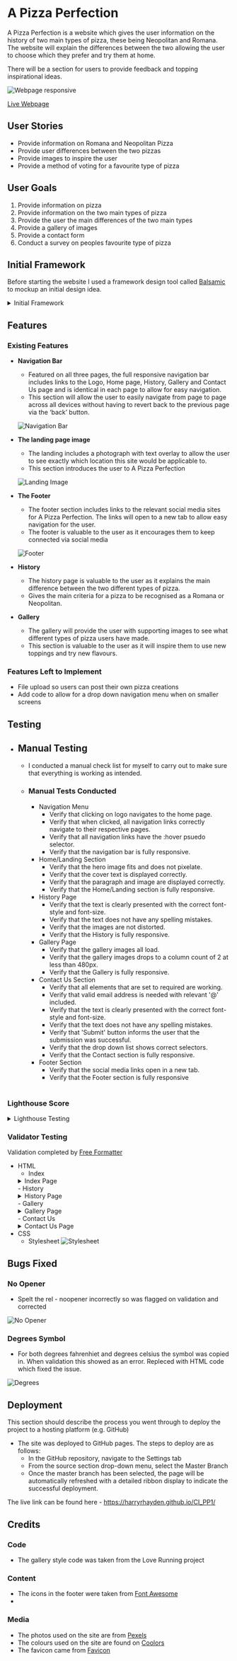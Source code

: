 # A Pizza Perfection

A Pizza Perfection is a website which gives the user information on the history of two main types of pizza, these being Neopolitan and Romana. The website will explain the differences between the two allowing the user to choose which they prefer and try them at home.

There will be a section for users to provide feedback and topping inspirational ideas.

![Webpage responsive](docs/images/responsive_design.png)

[Live Webpage](https://harryrhayden.github.io/CI_PP1/index.html)

## User Stories

- Provide information on Romana and Neopolitan Pizza
- Provide user differences between the two pizzas
- Provide images to inspire the user
- Provide a method of voting for a favourite type of pizza

## User Goals

1. Provide information on pizza
2. Provide information on the two main types of pizza
3. Provide the user the main differences of the two main types
4. Provide a gallery of images
5. Provide a contact form
6. Conduct a survey on peoples favourite type of pizza

## Initial Framework

Before starting the website I used a framework design tool called [Balsamic](https://balsamiq.com/) to mockup an initial design idea.

<details><summary>Initial Framework</summary>
<img src="docs/images/responsive_mock.png">
</details>

## Features 

### Existing Features

- __Navigation Bar__

  - Featured on all three pages, the full responsive navigation bar includes links to the Logo, Home page, History, Gallery and Contact Us page and is identical in each page to allow for easy navigation.
  - This section will allow the user to easily navigate from page to page across all devices without having to revert back to the previous page via the ‘back’ button. 

  ![Navigation Bar](docs/images/nav_bar.png)

- __The landing page image__

  - The landing includes a photograph with text overlay to allow the user to see exactly which location this site would be applicable to. 
  - This section introduces the user to A Pizza Perfection

  ![Landing Image](docs/images/landing_image.png)

- __The Footer__ 

  - The footer section includes links to the relevant social media sites for A Pizza Perfection. The links will open to a new tab to allow easy navigation for the user. 
  - The footer is valuable to the user as it encourages them to keep connected via social media

  ![Footer](docs/images/footer.png)

- __History__

  - The history page is valuable to the user as it explains the main difference between the two different types of pizza. 
  - Gives the main criteria for a pizza to be recognised as a Romana or Neopolitan.

- __Gallery__

  - The gallery will provide the user with supporting images to see what different types of pizza users have made. 
  - This section is valuable to the user as it will inspire them to use new toppings and try new flavours.


### Features Left to Implement

- File upload so users can post their own pizza creations
- Add code to allow for a drop down navigation menu when on smaller screens

## Testing 

* ## Manual Testing
    * I conducted a manual check list for myself to carry out to make sure that everything is working as intended.


   * ### Manual Tests Conducted
      * Navigation Menu
        * Verify that clicking on logo navigates to the home page.
        * Verify that when clicked, all navigation links correctly navigate to their respective pages.
        * Verify that all navigation links have the :hover psuedo selector.
        * Verify that the navigation bar is fully responsive.
      * Home/Landing Section
        * Verify that the hero image fits and does not pixelate.
        * Verify that the cover text is displayed correctly.
        * Verify that the paragraph and image are displayed correctly.
        * Verify that the Home/Landing section is fully responsive.
      * History Page
        * Verify that the text is clearly presented with the correct font-style and font-size.
        * Verify that the text does not have any spelling mistakes.
        * Verify that the images are not distorted.
        * Verify that the History is fully responsive.
      * Gallery Page
        * Verify that the gallery images all load.
        * Verify that the gallery images drops to a column count of 2 at less than 480px.
        * Verify that the Gallery is fully responsive.
      * Contact Us Section
        * Verify that all elements that are set to required are working.
        * Verify that valid email address is needed with relevant '@' included.
        * Verify that the text is clearly presented with the correct font-style and font-size.
        * Verify that the text does not have any spelling mistakes.
        * Verify that 'Submit' button informs the user that the submission was successful.
        * Verify that the drop down list shows correct selectors.
        * Verify that the Contact section is fully responsive.
      * Footer Section
        * Verify that the social media links open in a new tab.
        * Verify that the Footer section is fully responsive
        <br /><br />

### Lighthouse Score

<details><summary>Lighthouse Testing</summary>
<img src="docs/images/lighthouse.png">
</details>

### Validator Testing 

Validation completed by [Free Formatter](https://www.freeformatter.com/html-validator.html)
- HTML
  - Index
  <details><summary>Index Page</summary><img src="docs/images/index.png"></details>
  - History
  <details><summary>History Page</summary><img src="docs/images/history.png"></details>
  - Gallery
  <details><summary>Gallery Page</summary><img src="docs/images/gallery.png"></details>
  - Contact Us
  <details><summary>Contact Us Page</summary><img src="docs/images/contact.png"></details>
- CSS
  - Stylesheet
  ![Stylesheet](docs/images/css.png)
  

## Bugs Fixed

### No Opener
  * Spelt the rel - noopener incorrectly so was flagged on validation and corrected

  ![No Opener](docs/images/noopener.png)

### Degrees Symbol
  * For both degrees fahrenhiet and degrees celsius the symbol was copied in. When validation this showed as an error. Repleced with HTML code which fixed the issue.

  ![Degrees](docs/images/degrees.png)

## Deployment

This section should describe the process you went through to deploy the project to a hosting platform (e.g. GitHub) 

- The site was deployed to GitHub pages. The steps to deploy are as follows: 
  - In the GitHub repository, navigate to the Settings tab 
  - From the source section drop-down menu, select the Master Branch
  - Once the master branch has been selected, the page will be automatically refreshed with a detailed ribbon display to indicate the successful deployment. 

The live link can be found here - https://harryrhayden.github.io/CI_PP1/


## Credits 

### Code

- The gallery style code was taken from the Love Running project

### Content 

- The icons in the footer were taken from [Font Awesome](https://fontawesome.com/)
- 

### Media

- The photos used on the site are from [Pexels](https://www.pexels.com/)
- The colours used on the site are found on [Coolors](https://coolors.co/)
- The favicon came from [Favicon](https://favicon.io/)